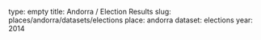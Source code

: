 type: empty
title: Andorra / Election Results
slug: places/andorra/datasets/elections
place: andorra
dataset: elections
year: 2014
